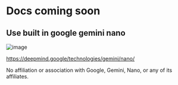 # Docs coming soon

## Use built in google gemini nano

![image](https://github.com/BankkRoll/gemini-nano/assets/106103625/337673dd-5c7f-4660-91f3-0c9bcc01e5f0)

https://deepmind.google/technologies/gemini/nano/

No affiliation or association with Google, Gemini, Nano, or any of its affiliates.
